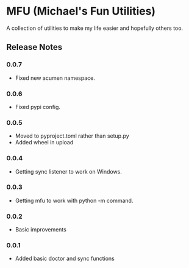 # MFU (Michael's Fun Utilities)

A collection of utilities to make my life easier and hopefully others too.


## Release Notes

### 0.0.7
- Fixed new acumen namespace.

### 0.0.6
- Fixed pypi config.

### 0.0.5
- Moved to pyproject.toml rather than setup.py
- Added wheel in upload

### 0.0.4
- Getting sync listener to work on Windows.

### 0.0.3
- Getting mfu to work with python -m command.

### 0.0.2
- Basic improvements

### 0.0.1
- Added basic doctor and sync functions